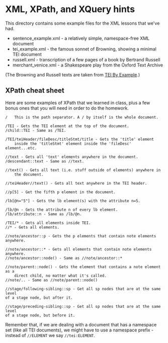 XML, XPath, and XQuery hints
====================

This directory contains some example files for the XML lessons that we've had.

* sentence_example.xml - a relatively simple, namespace-free XML document
* tei_example.xml - the famous sonnet of Browning, showing a minimal TEI document
* russell.xml - transcription of a few pages of a book by Bertrand Russell
* merchant_venice.xml - a Shakespeare play from the Oxford Text Archive

(The Browning and Russell texts are taken from [TEI By Example](http://teibyexample.org).)


XPath cheat sheet
-----------------

Here are some examples of XPath that we learned in class, plus a few bonus ones that you will need in order to do the homework.

	/	This is the path separator. A / by itself is the whole document.
	
	/TEI - Gets the TEI element at the top of the document.
	/child::TEI - Same as /TEI.
	
	/TEI/teiHeader/fileDesc/titleStmt/title - Gets the 'title' element 
		inside the 'titleStmt' element inside the 'fileDesc' element...etc.
		
	//text - Gets all 'text' elements anywhere in the document.
	/descendant::text - Same as //text.
	
	//text() - Gets all text (i.e. stuff outside of elements) anywhere in 
		the document.
		
	//teiHeader//text() - Gets all text anywhere in the TEI header.
	
	//p[5] - Get the fifth p element in the document.
	
	/lb[@n="5"] - Gets the lb element(s) with the attribute n=5.
	
	/lb/@n - Gets the attribute n of every lb element.
	/lb/attribute::n - Same as /lb/@n.
	
	/TEI/* - Gets all elements inside TEI.
	//* - Gets all elements.
	
	//note/ancestor::p - Gets the p elements that contain note elements anywhere.
	
	//note/ancestor::* - Gets all elements that contain note elements anywhere.
	//note/ancestor::node() - Same as //note/ancestor::*
	
	//note/parent::node() - Gets the element that contains a note element as a 
		direct child, no matter what it's called.
	//note/.. - Same as //note/parent::node()
	
	//stage/following-sibling::sp - Get all sp nodes that are at the same level 
	of a stage node, but after it.
	
	//stage/preceding-sibling::sp - Get all sp nodes that are at the same level 
	of a stage node, but before it.
	
Remember that, if we are dealing with a document that has a namespace set (like all TEI documents), we might have to use a namespace prefix - instead of `//ELEMENT` we say `//tei:ELEMENT`. 
	

